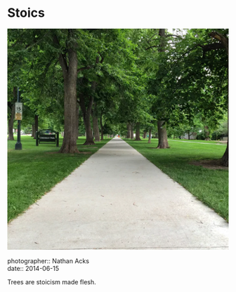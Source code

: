 # Stoics

![A park sidewalk lined by tall, stately trees](assets/2014-06-15-stoics.webp)

photographer:: Nathan Acks  
date:: 2014-06-15

Trees are stoicism made flesh.
